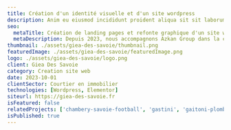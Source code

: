 ```yaml
---
title: Création d'un identité visuelle et d'un site wordpress
description: Anim eu eiusmod incididunt proident aliqua sit sit laborum. Adipisicing ullamco do fugiat duis reprehenderit deserunt eiusmod quis aliquip elit pariatur.
seo:
  metaTitle: Création de landing pages et refonte graphique d'un site wordpress | Digit Alp
  metaDescription: Depuis 2023, nous accompagnons Azkan Group dans la création de webdesign pour différentes pages clés du site ainsi que pour plusieurs landings pages utilisées dans leurs campagnes d'acquisition.
thumbnail: ./assets/giea-des-savoie/thumbnail.png
featuredImage: ./assets/giea-des-savoie/featuredImage.png
logo: ./assets/giea-des-savoie/logo.png
client: Giea Des Savoie
category: Creation site web
date: 2023-10-01
clientSector: Courtier en immobilier
technologies: [Wordpress, Elementor]
siteurl: https://giea-des-savoie.fr
isFeatured: false
relatedProjects: ['chambery-savoie-football', 'gastini', 'gaitoni-plomberie']
isPublished: true
---
```

